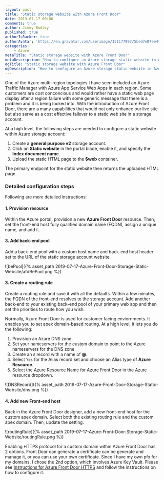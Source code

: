 ```yaml
---
layout: post
title: "Static storage website with Azure Front Door"
date: 2019-07-17 00:00
comments: true
author: Jimmy Rudley
published: true
authorIsRacker: true
authorAvatar: 'https://en.gravatar.com/userimage/151177997/5bed7e07ee47533cbd34b951d463bcb7.jpg'
categories:
    - Azure
metaTitle: "Static storage website with Azure Front Door"
metaDescription: "How to configure an Azure storage static website in Azure Front Door"
ogTitle: "Static storage website with Azure Front Door"
ogDescription: "How to configure an Azure storage static website in Azure Front Door."
---
```


One of the Azure multi-region topologies I have seen included an Azure Traffic Manager with Azure App Service Web Apps in each region. Some customers are cost conconcious and would rather have a static web page display after a region failure with some generic message that there is a problem and it is being looked into. With the introduction of Azure Front Door, there are a many capabilities that would not only enhance our live site but also serve as a cost effective failover to a static web site in a storage account.

<!-- more -->

At a high level, the following steps are needed to configure a static website within Azure storage account:

1) Create a **general purpose v2** storage account.
2) Click on **Static website** in the portal blade, enable it, and specify the **Index document name**.
3) Upload the static HTML page to the **$web** container.

The primary endpoint for the static website then returns the uploaded HTML page.

### Detailed configuration steps

Following are more detailed instructions:

#### 1. Provision resource

Within the Azure portal, provision a new **Azure Front Door** resource. Then, set the front-end host fully qualified domain name (FQDN), assign a unique name, and add it. 


#### 3. Add back-end pool

Add a back-end pool with a custom host name and back-end host header set to the URL of the static storage account website.

![bePool]({% asset_path 2019-07-17-Azure-Front-Door-Storage-Static-Website/afdBePool.png %})

#### 3. Create a routing rule

Create a routing rule and save it with all the defaults. Within a few minutes, the FQDN of the front-end resolves to the storage account. Add another back-end to your existing back-end pool of your primary web app and then set the priorities to route how you wish.

Normally, Azure Front Door is used for customer facing enviornments. It enables you to set apex domain-based routing. At a high level, it lets you do the following:

1) Provision an Azure DNS zone.
2) Set your nameservers for the custom domain to point to the Azure nameservers for the DNS zone.
3) Create an `A` record with a name of **@**.
4) Select `Yes` for the Alias record set and choose an Alias type of **Azure Resource**.
5) Select the Azure Resource Name for Azure Front Door in the Azure resource dropdown.

![DNSRecord]({% asset_path 2019-07-17-Azure-Front-Door-Storage-Static-Website/dns.png %})

#### 4. Add new Front-end host

Back in the Azure Front Door designer, add a new front-end host for the custom apex domain. Select both the existing routing rule and the custom apex domain. Then, update the setting.

![routingRule]({% asset_path 2019-07-17-Azure-Front-Door-Storage-Static-Website/routingRule.png %})

Enabling HTTPS protocol for a custom domain within Azure Front Door has 2 options. Front Door can generate a certificate can be generate and manage it, or you can use your own certificate. Since I have my own pfx for my domains, I chose the 2nd option, which involves Azure Key Vault. Please see [Instructions for Azure Front Door HTTPS](https://docs.microsoft.com/en-us/azure/frontdoor/front-door-custom-domain-https#ssl-certificates) and follow the instructions on how to configure it.
